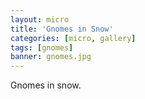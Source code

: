```yaml
---
layout: micro
title: 'Gnomes in Snow'
categories: [micro, gallery]
tags: [gnomes]
banner: gnomes.jpg
---
```


Gnomes in snow.
